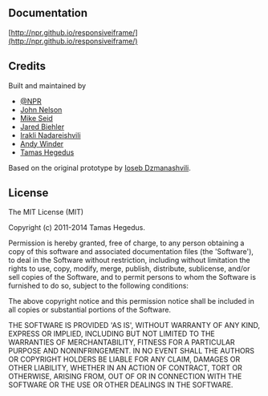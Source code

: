 ## Documentation

[http://npr.github.io/responsiveiframe/](http://npr.github.io/responsiveiframe/)

## Credits

Built and maintained by

* [@NPR](http://github.com/npr/)
* [John Nelson](https://github.com/johnymonster)
* [Mike Seid](https://github.com/mbseid)
* [Jared Biehler](https://github.com/jaredbiehler)
* [Irakli Nadareishvili](https://github.com/inadarei)
* [Andy Winder](https://github.com/awinder)
* [Tamas Hegedus](https://github.com/sorgloomer)

Based on the original prototype by [Ioseb Dzmanashvili](https://github.com/ioseb). 

## License 

The MIT License (MIT)

Copyright (c) 2011-2014 Tamas Hegedus.

Permission is hereby granted, free of charge, to any person obtaining
a copy of this software and associated documentation files (the
'Software'), to deal in the Software without restriction, including
without limitation the rights to use, copy, modify, merge, publish,
distribute, sublicense, and/or sell copies of the Software, and to
permit persons to whom the Software is furnished to do so, subject to
the following conditions:

The above copyright notice and this permission notice shall be
included in all copies or substantial portions of the Software.

THE SOFTWARE IS PROVIDED 'AS IS', WITHOUT WARRANTY OF ANY KIND,
EXPRESS OR IMPLIED, INCLUDING BUT NOT LIMITED TO THE WARRANTIES OF
MERCHANTABILITY, FITNESS FOR A PARTICULAR PURPOSE AND NONINFRINGEMENT.
IN NO EVENT SHALL THE AUTHORS OR COPYRIGHT HOLDERS BE LIABLE FOR ANY
CLAIM, DAMAGES OR OTHER LIABILITY, WHETHER IN AN ACTION OF CONTRACT,
TORT OR OTHERWISE, ARISING FROM, OUT OF OR IN CONNECTION WITH THE
SOFTWARE OR THE USE OR OTHER DEALINGS IN THE SOFTWARE.
